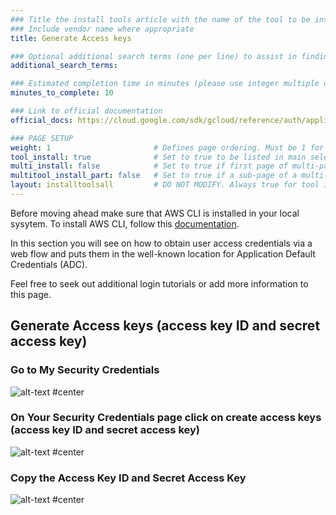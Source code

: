 ```yaml
---
### Title the install tools article with the name of the tool to be installed
### Include vendor name where appropriate
title: Generate Access keys

### Optional additional search terms (one per line) to assist in finding the article
additional_search_terms:

### Estimated completion time in minutes (please use integer multiple of 5)
minutes_to_complete: 10

### Link to official documentation
official_docs: https://cloud.google.com/sdk/gcloud/reference/auth/application-default/login

### PAGE SETUP
weight: 1                       # Defines page ordering. Must be 1 for first (or only) page.
tool_install: true              # Set to true to be listed in main selection page, else false
multi_install: false            # Set to true if first page of multi-page article, else false
multitool_install_part: false   # Set to true if a sub-page of a multi-page article, else false
layout: installtoolsall         # DO NOT MODIFY. Always true for tool install articles
---
```


Before moving ahead make sure that AWS CLI is installed in your local sysytem. To install AWS CLI, follow this [documentation](/install-guides/aws-cli).

In this section you will see on how to obtain user access credentials via a web flow and puts them in the well-known location for Application Default Credentials (ADC).

Feel free to seek out additional login tutorials or add more information to this page. 

## Generate Access keys (access key ID and secret access key)
 
### Go to My Security Credentials
   
![alt-text #center](https://user-images.githubusercontent.com/87687468/190137370-87b8ca2a-0b38-4732-80fc-3ea70c72e431.png "Security credentials")

### On Your Security Credentials page click on create access keys (access key ID and secret access key)
   
![alt-text #center](https://user-images.githubusercontent.com/87687468/190137925-c725359a-cdab-468f-8195-8cce9c1be0ae.png "Access keys")
   
### Copy the Access Key ID and Secret Access Key 

![alt-text #center](https://user-images.githubusercontent.com/87687468/190138349-7cc0007c-def1-48b7-ad1e-4ee5b97f4b90.png "Copy keys")
